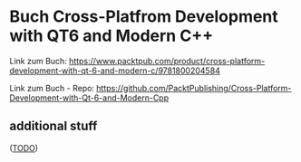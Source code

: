 Buch Cross-Platfrom Development with QT6 and Modern C++
=======================================================

Link zum Buch: https://www.packtpub.com/product/cross-platform-development-with-qt-6-and-modern-c/9781800204584

Link zum Buch - Repo: https://github.com/PacktPublishing/Cross-Platform-Development-with-Qt-6-and-Modern-Cpp


additional stuff
----------------

([TODO](TODO.md))
